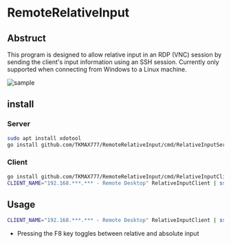 # RemoteRelativeInput
## Abstruct
This program is designed to allow relative input in an RDP (VNC) session by sending the client's input information using an SSH session. Currently only supported when connecting from Windows to a Linux machine.

![sample](https://gyazo.com/5b6e57408136ba4fcebfd2525b7dc232.gif)

## install

### Server

```sh
sudo apt install xdotool 
go install github.com/TKMAX777/RemoteRelativeInput/cmd/RelativeInputServer@latest
```

### Client

```sh
go install github.com/TKMAX777/RemoteRelativeInput/cmd/RelativeInputClient@latest
CLIENT_NAME="192.168.***.*** - Remote Desktop" RelativeInputClient | ssh 192.168.***.*** /home/.../go/bin/RelativeInputServer
```

## Usage

```sh
CLIENT_NAME="192.168.***.*** - Remote Desktop" RelativeInputClient | ssh 192.168.***.*** /home/<UserName>/go/bin/RelativeInputServer
```

- Pressing the F8 key toggles between relative and absolute input
